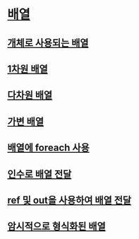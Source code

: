 # [배열](index.md)
## [개체로 사용되는 배열](arrays-as-objects.md)
## [1차원 배열](single-dimensional-arrays.md)
## [다차원 배열](multidimensional-arrays.md)
## [가변 배열](jagged-arrays.md)
## [배열에 foreach 사용](using-foreach-with-arrays.md)
## [인수로 배열 전달](passing-arrays-as-arguments.md)
## [ref 및 out을 사용하여 배열 전달](passing-arrays-using-ref-and-out.md)
## [암시적으로 형식화된 배열](implicitly-typed-arrays.md)
